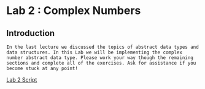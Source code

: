 # Lab 2 : Complex Numbers

## Introduction

    In the last lecture we discussed the topics of abstract data types and data structures. In this Lab we will be implementing the complex number abstract data type. Please work your way though the remaining sections and complete all of the exercises. Ask for assistance if you become stuck at any point!

[Lab 2 Script ](http://www.elec.york.ac.uk/internal_web/meng/yr2/modules/DSA/DSA/Labs/Scripts/Lab2-ComplexNumbers.pdf)

